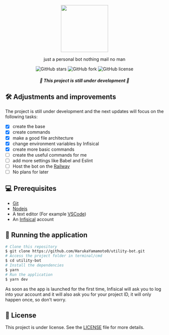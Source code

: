<p align="center">
  <a href="https://discord.com/oauth2/authorize?client_id=1040051324621967370&scope=bot&permissions=8">
    <img src="https://imgur.com/HFENUgq.png" height="150"/>
  </a>
</p>

<p align="center">just a personal bot nothing mail no man</>
<div align="center">
  <img alt="GitHub stars" src="https://img.shields.io/github/stars/HarukaYamamoto0/utility-bot?color=informational">
  <img alt="GitHub fork" src="https://img.shields.io/github/forks/HarukaYamamoto0/utility-bot?color=informational">
  <img alt="GitHub license" src="https://img.shields.io/github/license/HarukaYamamoto0/utility-bot?color=informational">
</div>

<h5 align="center">🚧 This project is still under development 🚧</h5>

## 🛠️ Adjustments and improvements

The project is still under development and the next updates will focus on the following tasks:

- [x] create the base
- [x] create commands
- [x] make a good file architecture
- [x] change environment variables by Infisical
- [x] create more basic commands
- [ ] create the useful commands for me
- [ ] add more settings like Babel and Eslint
- [ ] Host the bot on the [Railway](https://railway.app/)
- [ ] No plans for later

## 💻 Prerequisites

- [Git](https://git-scm.com/)
- [Nodejs](https://nodejs.org/en/)
- A text editor (For example [VSCode](https://code.visualstudio.com/))
- An [Infisical](https://infisical.com/) account

## 🎲 Running the application

```bash
# Clone this repository
$ git clone https://github.com/HarukaYamamoto0/utility-bot.git
# Access the project folder in terminal/cmd
$ cd utility-bot
# Install the dependencies
$ yarn
# Run the application
$ yarn dev
```

As soon as the app is launched for the first time, Infisical will ask you to log into your account and it will also ask you for your project ID, it will only happen once, so don't worry.

## 📝 License

This project is under license. See the [LICENSE](LICENSE.md) file for more details.
